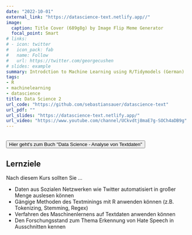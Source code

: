 ```yaml
---
date: "2022-10-01"
external_link: "https://datascience-text.netlify.app//"
image:
  caption: Title Cover (689g8g) by Image Flip Meme Generator
  focal_point: Smart
# links:
# - icon: twitter
#   icon_pack: fab
#   name: Follow
#   url: https://twitter.com/georgecushen
# slides: example
summary: Introdction to Machine Learning using R/Tidymodels (German)
tags:
- R
- machinelearning
- datascience
title: Data Science 2
url_code: "https://github.com/sebastiansauer/datascience-text"
url_pdf: ""
url_slides: "https://datascience-text.netlify.app/"
url_video: "https://www.youtube.com/channel/UCkvdtj8maE7g-SOCh4aDB9g"
---
```




</br>

  <button onclick="window.location.href='https://datascience-text.netlify.app/';">
     Hier geht's zum Buch "Data Science - Analyse von Textdaten"
    </button>


## Lernziele



Nach diesem Kurs sollten Sie …

- Daten aus Sozialen Netzwerken wie Twitter automatisiert in großer Menge auslesen können
- Gängige Methoden des Textminings mit R anwenden können (z.B. Tokenizing, Stemming, Regex)
- Verfahren des Maschinenlernens auf Textdaten anwenden können
- Den Forschungsstand zum Thema Erkennung von Hate Speech in Ausschnitten kennen
